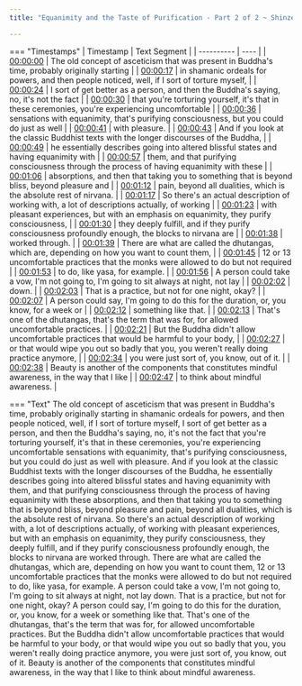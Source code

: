 ```yaml
---
title: "Equanimity and the Taste of Purification - Part 2 of 2 ~ Shinzen Young"

---
```

=== "Timestamps"
    | Timestamp | Text Segment |
    | ---------- | ----  |
    | [00:00:00](https://www.youtube.com/watch?v=OsyekyUsImc&t=0) |  The old concept of asceticism that was present in Buddha's time, probably originally starting |
    | [00:00:17](https://www.youtube.com/watch?v=OsyekyUsImc&t=17) |  in shamanic ordeals for powers, and then people noticed, well, if I sort of torture myself, |
    | [00:00:24](https://www.youtube.com/watch?v=OsyekyUsImc&t=24) |  I sort of get better as a person, and then the Buddha's saying, no, it's not the fact |
    | [00:00:30](https://www.youtube.com/watch?v=OsyekyUsImc&t=30) |  that you're torturing yourself, it's that in these ceremonies, you're experiencing uncomfortable |
    | [00:00:36](https://www.youtube.com/watch?v=OsyekyUsImc&t=36) |  sensations with equanimity, that's purifying consciousness, but you could do just as well |
    | [00:00:41](https://www.youtube.com/watch?v=OsyekyUsImc&t=41) |  with pleasure. |
    | [00:00:43](https://www.youtube.com/watch?v=OsyekyUsImc&t=43) |  And if you look at the classic Buddhist texts with the longer discourses of the Buddha, |
    | [00:00:49](https://www.youtube.com/watch?v=OsyekyUsImc&t=49) |  he essentially describes going into altered blissful states and having equanimity with |
    | [00:00:57](https://www.youtube.com/watch?v=OsyekyUsImc&t=57) |  them, and that purifying consciousness through the process of having equanimity with these |
    | [00:01:06](https://www.youtube.com/watch?v=OsyekyUsImc&t=66) |  absorptions, and then that taking you to something that is beyond bliss, beyond pleasure and |
    | [00:01:12](https://www.youtube.com/watch?v=OsyekyUsImc&t=72) |  pain, beyond all dualities, which is the absolute rest of nirvana. |
    | [00:01:17](https://www.youtube.com/watch?v=OsyekyUsImc&t=77) |  So there's an actual description of working with, a lot of descriptions actually, of working |
    | [00:01:23](https://www.youtube.com/watch?v=OsyekyUsImc&t=83) |  with pleasant experiences, but with an emphasis on equanimity, they purify consciousness, |
    | [00:01:30](https://www.youtube.com/watch?v=OsyekyUsImc&t=90) |  they deeply fulfill, and if they purify consciousness profoundly enough, the blocks to nirvana are |
    | [00:01:38](https://www.youtube.com/watch?v=OsyekyUsImc&t=98) |  worked through. |
    | [00:01:39](https://www.youtube.com/watch?v=OsyekyUsImc&t=99) |  There are what are called the dhutangas, which are, depending on how you want to count them, |
    | [00:01:45](https://www.youtube.com/watch?v=OsyekyUsImc&t=105) |  12 or 13 uncomfortable practices that the monks were allowed to do but not required |
    | [00:01:53](https://www.youtube.com/watch?v=OsyekyUsImc&t=113) |  to do, like yasa, for example. |
    | [00:01:56](https://www.youtube.com/watch?v=OsyekyUsImc&t=116) |  A person could take a vow, I'm not going to, I'm going to sit always at night, not lay |
    | [00:02:02](https://www.youtube.com/watch?v=OsyekyUsImc&t=122) |  down. |
    | [00:02:03](https://www.youtube.com/watch?v=OsyekyUsImc&t=123) |  That is a practice, but not for one night, okay? |
    | [00:02:07](https://www.youtube.com/watch?v=OsyekyUsImc&t=127) |  A person could say, I'm going to do this for the duration, or, you know, for a week or |
    | [00:02:12](https://www.youtube.com/watch?v=OsyekyUsImc&t=132) |  something like that. |
    | [00:02:13](https://www.youtube.com/watch?v=OsyekyUsImc&t=133) |  That's one of the dhutangas, that's the term that was for, for allowed uncomfortable practices. |
    | [00:02:21](https://www.youtube.com/watch?v=OsyekyUsImc&t=141) |  But the Buddha didn't allow uncomfortable practices that would be harmful to your body, |
    | [00:02:27](https://www.youtube.com/watch?v=OsyekyUsImc&t=147) |  or that would wipe you out so badly that you, you weren't really doing practice anymore, |
    | [00:02:34](https://www.youtube.com/watch?v=OsyekyUsImc&t=154) |  you were just sort of, you know, out of it. |
    | [00:02:38](https://www.youtube.com/watch?v=OsyekyUsImc&t=158) |  Beauty is another of the components that constitutes mindful awareness, in the way that I like |
    | [00:02:47](https://www.youtube.com/watch?v=OsyekyUsImc&t=167) |  to think about mindful awareness. |

=== "Text"
     The old concept of asceticism that was present in Buddha's time, probably originally starting in shamanic ordeals for powers, and then people noticed, well, if I sort of torture myself, I sort of get better as a person, and then the Buddha's saying, no, it's not the fact that you're torturing yourself, it's that in these ceremonies, you're experiencing uncomfortable sensations with equanimity, that's purifying consciousness, but you could do just as well with pleasure. And if you look at the classic Buddhist texts with the longer discourses of the Buddha, he essentially describes going into altered blissful states and having equanimity with them, and that purifying consciousness through the process of having equanimity with these absorptions, and then that taking you to something that is beyond bliss, beyond pleasure and pain, beyond all dualities, which is the absolute rest of nirvana. So there's an actual description of working with, a lot of descriptions actually, of working with pleasant experiences, but with an emphasis on equanimity, they purify consciousness, they deeply fulfill, and if they purify consciousness profoundly enough, the blocks to nirvana are worked through. There are what are called the dhutangas, which are, depending on how you want to count them, 12 or 13 uncomfortable practices that the monks were allowed to do but not required to do, like yasa, for example. A person could take a vow, I'm not going to, I'm going to sit always at night, not lay down. That is a practice, but not for one night, okay? A person could say, I'm going to do this for the duration, or, you know, for a week or something like that. That's one of the dhutangas, that's the term that was for, for allowed uncomfortable practices. But the Buddha didn't allow uncomfortable practices that would be harmful to your body, or that would wipe you out so badly that you, you weren't really doing practice anymore, you were just sort of, you know, out of it. Beauty is another of the components that constitutes mindful awareness, in the way that I like to think about mindful awareness.